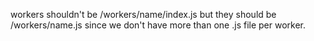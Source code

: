 workers shouldn't be /workers/name/index.js but they should be /workers/name.js since we don't have more than one .js file per worker.
